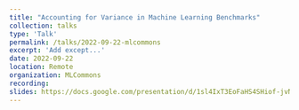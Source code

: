 ```yaml
---
title: "Accounting for Variance in Machine Learning Benchmarks"
collection: talks
type: 'Talk'
permalink: /talks/2022-09-22-mlcommons
excerpt: 'Add except...'
date: 2022-09-22
location: Remote
organization: MLCommons
recording:
slides: https://docs.google.com/presentation/d/1sl4IxT3EoFaHS4SHiof-jvNP6P5xsV5IK2MN-ZukEbc/edit?usp=sharing
---
```

